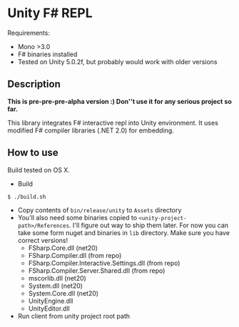 # Unity F# REPL

Requirements:
* Mono >3.0
* F# binaries installed
* Tested on Unity 5.0.2f, but probably would work with older versions

## Description

**This is pre-pre-pre-alpha version :) Don''t use it for any serious project so far.**

This library integrates F# interactive repl into Unity environment.
It uses modified F# compiler libraries (.NET 2.0) for embedding.

## How to use 

Build tested on OS X.

* Build
```
$ ./build.sh
```
* Copy contents of `bin/release/unity` to `Assets` directory
* You'll also need some binaries copied to `<unity-project-path>/References`.
  I'll figure out way to ship them later. For now you can take some form nuget
  and binaries in `lib` directory. Make sure you have correct versions!
  * FSharp.Core.dll (net20)
  * FSharp.Compiler.dll (from repo)
  * FSharp.Compiler.Interactive.Settings.dll (from repo)
  * FSharp.Compiler.Server.Shared.dll (from repo)
  * mscorlib.dll (net20)
  * System.dll (net20)
  * System.Core.dll (net20)
  * UnityEngine.dll
  * UnityEditor.dll
* Run client from unity project root path
